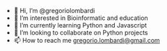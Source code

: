 - 👋 Hi, I’m @gregoriolombardi
- 👀 I’m interested in Bioinformatic and education 
- 🌱 I’m currently learning Python and Javascript
- 💞️ I’m looking to collaborate on Python projects 
- 📫 How to reach me gregorio.lombardi@gmail.com

<!---
gregoriolombardi/gregoriolombardi is a ✨ special ✨ repository because its `README.md` (this file) appears on your GitHub profile.
You can click the Preview link to take a look at your changes.
--->
